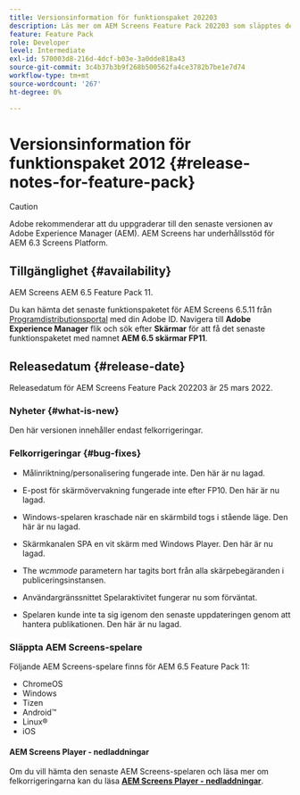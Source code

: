 ```yaml
---
title: Versionsinformation för funktionspaket 202203
description: Läs mer om AEM Screens Feature Pack 202203 som släpptes den 25 mars 2022.
feature: Feature Pack
role: Developer
level: Intermediate
exl-id: 570003d8-216d-4dcf-b03e-3a0dde818a43
source-git-commit: 3c4b37b3b9f268b500562fa4ce3782b7be1e7d74
workflow-type: tm+mt
source-wordcount: '267'
ht-degree: 0%

---
```


# Versionsinformation för funktionspaket 2012 {#release-notes-for-feature-pack}

>[!CAUTION]
>Adobe rekommenderar att du uppgraderar till den senaste versionen av Adobe Experience Manager (AEM). AEM Screens har underhållsstöd för AEM 6.3 Screens Platform.

## Tillgänglighet {#availability}

AEM Screens AEM 6.5 Feature Pack 11.

Du kan hämta det senaste funktionspaketet för AEM Screens 6.5.11 från [Programdistributionsportal](https://experience.adobe.com/#/downloads/content/software-distribution/en/aem.html) med din Adobe ID. Navigera till **Adobe Experience Manager** flik och sök efter **Skärmar** för att få det senaste funktionspaketet med namnet **AEM 6.5 skärmar FP11**.

## Releasedatum {#release-date}

Releasedatum för AEM Screens Feature Pack 202203 är 25 mars 2022.

### Nyheter {#what-is-new}

Den här versionen innehåller endast felkorrigeringar.

### Felkorrigeringar {#bug-fixes}

* Målinriktning/personalisering fungerade inte. Den här är nu lagad.

* E-post för skärmövervakning fungerade inte efter FP10. Den här är nu lagad.

* Windows-spelaren kraschade när en skärmbild togs i stående läge. Den här är nu lagad.

* Skärmkanalen SPA en vit skärm med Windows Player. Den här är nu lagad.

* The *wcmmode* parametern har tagits bort från alla skärpebegäranden i publiceringsinstansen.

* Användargränssnittet Spelaraktivitet fungerar nu som förväntat.

* Spelaren kunde inte ta sig igenom den senaste uppdateringen genom att hantera publikationen. Den här är nu lagad.

### Släppta AEM Screens-spelare

Följande AEM Screens-spelare finns för AEM 6.5 Feature Pack 11:

* ChromeOS
* Windows
* Tizen
* Android™
* Linux®
* iOS

#### AEM Screens Player - nedladdningar

Om du vill hämta den senaste AEM Screens-spelaren och läsa mer om felkorrigeringarna kan du läsa **[AEM Screens Player - nedladdningar](https://download.macromedia.com/screens/index.html)**.
